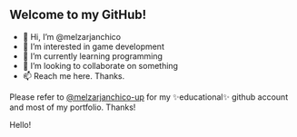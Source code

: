 

## Welcome to my GitHub!

- 👋 Hi, I’m @melzarjanchico
- 👀 I’m interested in game development
- 🌱 I’m currently learning programming
- 💞️ I’m looking to collaborate on something
- 📫 Reach me here. Thanks.

Please refer to [@melzarjanchico-up](https://github.com/melzarjanchico-up) for my ✨educational✨ github account and most of my portfolio. Thanks!

<!---
melzarjanchico/melzarjanchico is a ✨ special ✨ repository because its `README.md` (this file) appears on your GitHub profile.
You can click the Preview link to take a look at your changes.
--->

<p>Hello!</p>

